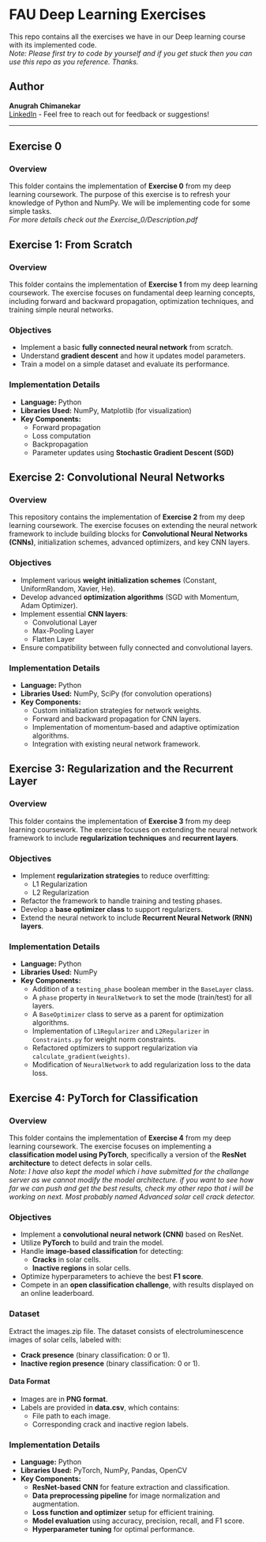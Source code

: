 # FAU Deep Learning Exercises
This repo contains all the exercises we have in our Deep learning course with its implemented code. <br />
*Note: Please first try to code by yourself and if you get stuck then you can use this repo as you reference. Thanks.*

## Author
**Anugrah Chimanekar**<br />
[LinkedIn](https://www.linkedin.com/in/anugrah-chimanekar/) - Feel free to reach out for feedback or suggestions!

---

## Exercise 0
### Overview
This folder contains the implementation of **Exercise 0** from my deep learning coursework. The purpose of this exercise is to refresh your knowledge of Python and NumPy. We will be implementing code for some simple tasks. <br />
*For more details check out the Exercise_0/Description.pdf*

## Exercise 1: From Scratch
### Overview
This folder contains the implementation of **Exercise 1** from my deep learning coursework. The exercise focuses on fundamental deep learning concepts, including forward and backward propagation, optimization techniques, and training simple neural networks.

### Objectives
- Implement a basic **fully connected neural network** from scratch.
- Understand **gradient descent** and how it updates model parameters.
- Train a model on a simple dataset and evaluate its performance.

### Implementation Details
- **Language:** Python
- **Libraries Used:** NumPy, Matplotlib (for visualization)
- **Key Components:**
  - Forward propagation
  - Loss computation
  - Backpropagation
  - Parameter updates using **Stochastic Gradient Descent (SGD)**

## Exercise 2: Convolutional Neural Networks
### Overview
This repository contains the implementation of **Exercise 2** from my deep learning coursework. The exercise focuses on extending the neural network framework to include building blocks for **Convolutional Neural Networks (CNNs)**, initialization schemes, advanced optimizers, and key CNN layers.

### Objectives
- Implement various **weight initialization schemes** (Constant, UniformRandom, Xavier, He).
- Develop advanced **optimization algorithms** (SGD with Momentum, Adam Optimizer).
- Implement essential **CNN layers**:
  - Convolutional Layer
  - Max-Pooling Layer
  - Flatten Layer
- Ensure compatibility between fully connected and convolutional layers.

### Implementation Details
- **Language:** Python
- **Libraries Used:** NumPy, SciPy (for convolution operations)
- **Key Components:**
  - Custom initialization strategies for network weights.
  - Forward and backward propagation for CNN layers.
  - Implementation of momentum-based and adaptive optimization algorithms.
  - Integration with existing neural network framework.

## Exercise 3: Regularization and the Recurrent Layer
### Overview
This folder contains the implementation of **Exercise 3** from my deep learning coursework. The exercise focuses on extending the neural network framework to include **regularization techniques** and **recurrent layers**.

### Objectives
- Implement **regularization strategies** to reduce overfitting:
  - L1 Regularization
  - L2 Regularization
- Refactor the framework to handle training and testing phases.
- Develop a **base optimizer class** to support regularizers.
- Extend the neural network to include **Recurrent Neural Network (RNN) layers**.

### Implementation Details
- **Language:** Python
- **Libraries Used:** NumPy
- **Key Components:**
  - Addition of a `testing_phase` boolean member in the `BaseLayer` class.
  - A `phase` property in `NeuralNetwork` to set the mode (train/test) for all layers.
  - A `BaseOptimizer` class to serve as a parent for optimization algorithms.
  - Implementation of `L1Regularizer` and `L2Regularizer` in `Constraints.py` for weight norm constraints.
  - Refactored optimizers to support regularization via `calculate_gradient(weights)`.
  - Modification of `NeuralNetwork` to add regularization loss to the data loss.

## Exercise 4: PyTorch for Classification
### Overview
This folder contains the implementation of **Exercise 4** from my deep learning coursework. The exercise focuses on implementing a **classification model using PyTorch**, specifically a version of the **ResNet architecture** to detect defects in solar cells.<br />
*Note: I have also kept the model which i have submitted for the challange server as we cannot modify the model architecture. if you want to see how far we can push and get the best results, check my other repo that i will be working on next. Most probably named Advanced solar cell crack detector.*

### Objectives
- Implement a **convolutional neural network (CNN)** based on ResNet.
- Utilize **PyTorch** to build and train the model.
- Handle **image-based classification** for detecting:
  - **Cracks** in solar cells.
  - **Inactive regions** in solar cells.
- Optimize hyperparameters to achieve the best **F1 score**.
- Compete in an **open classification challenge**, with results displayed on an online leaderboard.

### Dataset
Extract the images.zip file.
The dataset consists of electroluminescence images of solar cells, labeled with:
- **Crack presence** (binary classification: 0 or 1).
- **Inactive region presence** (binary classification: 0 or 1).

#### Data Format
- Images are in **PNG format**.
- Labels are provided in **data.csv**, which contains:
  - File path to each image.
  - Corresponding crack and inactive region labels.

### Implementation Details
- **Language:** Python
- **Libraries Used:** PyTorch, NumPy, Pandas, OpenCV
- **Key Components:**
  - **ResNet-based CNN** for feature extraction and classification.
  - **Data preprocessing pipeline** for image normalization and augmentation.
  - **Loss function and optimizer** setup for efficient training.
  - **Model evaluation** using accuracy, precision, recall, and F1 score.
  - **Hyperparameter tuning** for optimal performance.